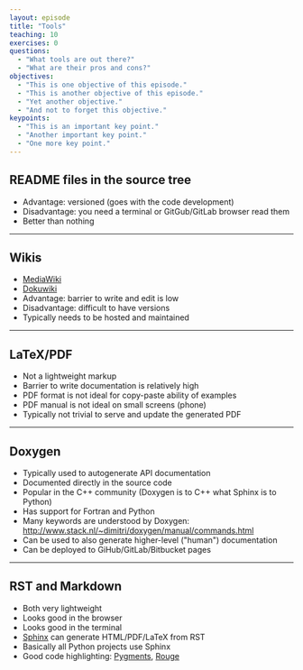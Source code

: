 ```yaml
---
layout: episode
title: "Tools"
teaching: 10
exercises: 0
questions:
  - "What tools are out there?"
  - "What are their pros and cons?"
objectives:
  - "This is one objective of this episode."
  - "This is another objective of this episode."
  - "Yet another objective."
  - "And not to forget this objective."
keypoints:
  - "This is an important key point."
  - "Another important key point."
  - "One more key point."
---
```


## README files in the source tree

- Advantage: versioned (goes with the code development)
- Disadvantage: you need a terminal or GitGub/GitLab browser read them
- Better than nothing

---

## Wikis

- [MediaWiki](https://www.mediawiki.org)
- [Dokuwiki](https://www.dokuwiki.org)
- Advantage: barrier to write and edit is low
- Disadvantage: difficult to have versions
- Typically needs to be hosted and maintained

---

## LaTeX/PDF

- Not a lightweight markup
- Barrier to write documentation is relatively high
- PDF format is not ideal for copy-paste ability of examples
- PDF manual is not ideal on small screens (phone)
- Typically not trivial to serve and update the generated PDF

---

## Doxygen

- Typically used to autogenerate API documentation
- Documented directly in the source code
- Popular in the C++ community (Doxygen is to C++ what Sphinx is to Python)
- Has support for Fortran and Python
- Many keywords are understood by Doxygen: http://www.stack.nl/~dimitri/doxygen/manual/commands.html
- Can be used to also generate higher-level ("human") documentation
- Can be deployed to GiHub/GitLab/Bitbucket pages

---

## RST and Markdown

- Both very lightweight
- Looks good in the browser
- Looks good in the terminal
- [Sphinx](http://sphinx-doc.org) can generate HTML/PDF/LaTeX from RST
- Basically all Python projects use Sphinx
- Good code highlighting: [Pygments](http://pygments.org), [Rouge](http://rouge.jneen.net)

